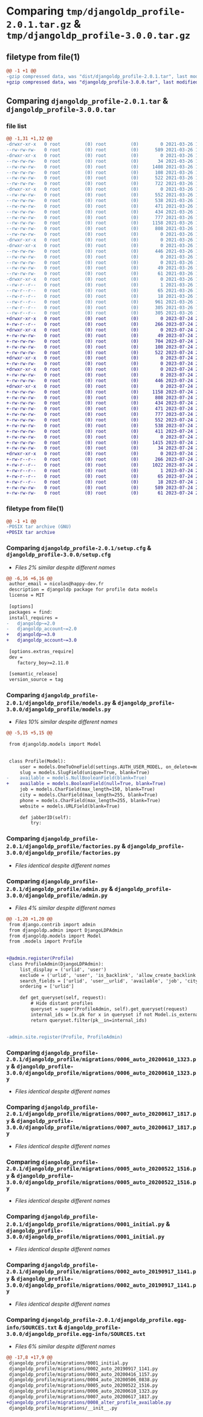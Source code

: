 # Comparing `tmp/djangoldp_profile-2.0.1.tar.gz` & `tmp/djangoldp_profile-3.0.0.tar.gz`

## filetype from file(1)

```diff
@@ -1 +1 @@
-gzip compressed data, was "dist/djangoldp_profile-2.0.1.tar", last modified: Fri Mar 26 13:26:18 2021, max compression
+gzip compressed data, was "djangoldp_profile-3.0.0.tar", last modified: Mon Jul 24 21:38:37 2023, max compression
```

## Comparing `djangoldp_profile-2.0.1.tar` & `djangoldp_profile-3.0.0.tar`

### file list

```diff
@@ -1,31 +1,32 @@
-drwxr-xr-x   0 root         (0) root         (0)        0 2021-03-26 13:26:18.000000 djangoldp_profile-2.0.1/
--rw-rw-rw-   0 root         (0) root         (0)      589 2021-03-26 13:26:18.000000 djangoldp_profile-2.0.1/setup.cfg
-drwxr-xr-x   0 root         (0) root         (0)        0 2021-03-26 13:26:18.000000 djangoldp_profile-2.0.1/djangoldp_profile/
--rw-rw-rw-   0 root         (0) root         (0)       34 2021-03-26 13:26:03.000000 djangoldp_profile-2.0.1/djangoldp_profile/settings.py
--rw-rw-rw-   0 root         (0) root         (0)     1408 2021-03-26 13:26:03.000000 djangoldp_profile-2.0.1/djangoldp_profile/models.py
--rw-rw-rw-   0 root         (0) root         (0)      108 2021-03-26 13:26:03.000000 djangoldp_profile-2.0.1/djangoldp_profile/apps.py
--rw-rw-rw-   0 root         (0) root         (0)      522 2021-03-26 13:26:03.000000 djangoldp_profile-2.0.1/djangoldp_profile/factories.py
--rw-rw-rw-   0 root         (0) root         (0)      722 2021-03-26 13:26:03.000000 djangoldp_profile-2.0.1/djangoldp_profile/admin.py
-drwxr-xr-x   0 root         (0) root         (0)        0 2021-03-26 13:26:18.000000 djangoldp_profile-2.0.1/djangoldp_profile/migrations/
--rw-rw-rw-   0 root         (0) root         (0)      552 2021-03-26 13:26:03.000000 djangoldp_profile-2.0.1/djangoldp_profile/migrations/0006_auto_20200610_1323.py
--rw-rw-rw-   0 root         (0) root         (0)      538 2021-03-26 13:26:03.000000 djangoldp_profile-2.0.1/djangoldp_profile/migrations/0007_auto_20200617_1817.py
--rw-rw-rw-   0 root         (0) root         (0)      471 2021-03-26 13:26:03.000000 djangoldp_profile-2.0.1/djangoldp_profile/migrations/0004_auto_20200506_0838.py
--rw-rw-rw-   0 root         (0) root         (0)      434 2021-03-26 13:26:03.000000 djangoldp_profile-2.0.1/djangoldp_profile/migrations/0003_auto_20200416_1157.py
--rw-rw-rw-   0 root         (0) root         (0)      777 2021-03-26 13:26:03.000000 djangoldp_profile-2.0.1/djangoldp_profile/migrations/0005_auto_20200522_1516.py
--rw-rw-rw-   0 root         (0) root         (0)     1158 2021-03-26 13:26:03.000000 djangoldp_profile-2.0.1/djangoldp_profile/migrations/0001_initial.py
--rw-rw-rw-   0 root         (0) root         (0)      808 2021-03-26 13:26:03.000000 djangoldp_profile-2.0.1/djangoldp_profile/migrations/0002_auto_20190917_1141.py
--rw-rw-rw-   0 root         (0) root         (0)        0 2021-03-26 13:26:03.000000 djangoldp_profile-2.0.1/djangoldp_profile/migrations/__init__.py
-drwxr-xr-x   0 root         (0) root         (0)        0 2021-03-26 13:26:18.000000 djangoldp_profile-2.0.1/djangoldp_profile/management/
-drwxr-xr-x   0 root         (0) root         (0)        0 2021-03-26 13:26:18.000000 djangoldp_profile-2.0.1/djangoldp_profile/management/commands/
--rw-rw-rw-   0 root         (0) root         (0)      446 2021-03-26 13:26:03.000000 djangoldp_profile-2.0.1/djangoldp_profile/management/commands/mock_profile.py
--rw-rw-rw-   0 root         (0) root         (0)        0 2021-03-26 13:26:03.000000 djangoldp_profile-2.0.1/djangoldp_profile/management/commands/__init__.py
--rw-rw-rw-   0 root         (0) root         (0)        0 2021-03-26 13:26:03.000000 djangoldp_profile-2.0.1/djangoldp_profile/management/__init__.py
--rw-rw-rw-   0 root         (0) root         (0)       49 2021-03-26 13:26:16.000000 djangoldp_profile-2.0.1/djangoldp_profile/__init__.py
--rw-rw-rw-   0 root         (0) root         (0)       61 2021-03-26 13:26:03.000000 djangoldp_profile-2.0.1/setup.py
-drwxr-xr-x   0 root         (0) root         (0)        0 2021-03-26 13:26:18.000000 djangoldp_profile-2.0.1/djangoldp_profile.egg-info/
--rw-r--r--   0 root         (0) root         (0)        1 2021-03-26 13:26:18.000000 djangoldp_profile-2.0.1/djangoldp_profile.egg-info/dependency_links.txt
--rw-r--r--   0 root         (0) root         (0)       65 2021-03-26 13:26:18.000000 djangoldp_profile-2.0.1/djangoldp_profile.egg-info/requires.txt
--rw-r--r--   0 root         (0) root         (0)       18 2021-03-26 13:26:18.000000 djangoldp_profile-2.0.1/djangoldp_profile.egg-info/top_level.txt
--rw-r--r--   0 root         (0) root         (0)      961 2021-03-26 13:26:18.000000 djangoldp_profile-2.0.1/djangoldp_profile.egg-info/SOURCES.txt
--rw-r--r--   0 root         (0) root         (0)      305 2021-03-26 13:26:18.000000 djangoldp_profile-2.0.1/djangoldp_profile.egg-info/PKG-INFO
--rw-r--r--   0 root         (0) root         (0)      305 2021-03-26 13:26:18.000000 djangoldp_profile-2.0.1/PKG-INFO
+drwxr-xr-x   0 root         (0) root         (0)        0 2023-07-24 21:38:37.885522 djangoldp_profile-3.0.0/
+-rw-r--r--   0 root         (0) root         (0)      266 2023-07-24 21:38:37.885522 djangoldp_profile-3.0.0/PKG-INFO
+drwxr-xr-x   0 root         (0) root         (0)        0 2023-07-24 21:38:37.881521 djangoldp_profile-3.0.0/djangoldp_profile/
+-rw-rw-rw-   0 root         (0) root         (0)       49 2023-07-24 21:38:35.000000 djangoldp_profile-3.0.0/djangoldp_profile/__init__.py
+-rw-rw-rw-   0 root         (0) root         (0)      704 2023-07-24 21:38:17.000000 djangoldp_profile-3.0.0/djangoldp_profile/admin.py
+-rw-rw-rw-   0 root         (0) root         (0)      108 2023-07-24 21:38:17.000000 djangoldp_profile-3.0.0/djangoldp_profile/apps.py
+-rw-rw-rw-   0 root         (0) root         (0)      522 2023-07-24 21:38:17.000000 djangoldp_profile-3.0.0/djangoldp_profile/factories.py
+drwxr-xr-x   0 root         (0) root         (0)        0 2023-07-24 21:38:37.881521 djangoldp_profile-3.0.0/djangoldp_profile/management/
+-rw-rw-rw-   0 root         (0) root         (0)        0 2023-07-24 21:38:17.000000 djangoldp_profile-3.0.0/djangoldp_profile/management/__init__.py
+drwxr-xr-x   0 root         (0) root         (0)        0 2023-07-24 21:38:37.881521 djangoldp_profile-3.0.0/djangoldp_profile/management/commands/
+-rw-rw-rw-   0 root         (0) root         (0)        0 2023-07-24 21:38:17.000000 djangoldp_profile-3.0.0/djangoldp_profile/management/commands/__init__.py
+-rw-rw-rw-   0 root         (0) root         (0)      446 2023-07-24 21:38:17.000000 djangoldp_profile-3.0.0/djangoldp_profile/management/commands/mock_profile.py
+drwxr-xr-x   0 root         (0) root         (0)        0 2023-07-24 21:38:37.885522 djangoldp_profile-3.0.0/djangoldp_profile/migrations/
+-rw-rw-rw-   0 root         (0) root         (0)     1158 2023-07-24 21:38:17.000000 djangoldp_profile-3.0.0/djangoldp_profile/migrations/0001_initial.py
+-rw-rw-rw-   0 root         (0) root         (0)      808 2023-07-24 21:38:17.000000 djangoldp_profile-3.0.0/djangoldp_profile/migrations/0002_auto_20190917_1141.py
+-rw-rw-rw-   0 root         (0) root         (0)      434 2023-07-24 21:38:17.000000 djangoldp_profile-3.0.0/djangoldp_profile/migrations/0003_auto_20200416_1157.py
+-rw-rw-rw-   0 root         (0) root         (0)      471 2023-07-24 21:38:17.000000 djangoldp_profile-3.0.0/djangoldp_profile/migrations/0004_auto_20200506_0838.py
+-rw-rw-rw-   0 root         (0) root         (0)      777 2023-07-24 21:38:17.000000 djangoldp_profile-3.0.0/djangoldp_profile/migrations/0005_auto_20200522_1516.py
+-rw-rw-rw-   0 root         (0) root         (0)      552 2023-07-24 21:38:17.000000 djangoldp_profile-3.0.0/djangoldp_profile/migrations/0006_auto_20200610_1323.py
+-rw-rw-rw-   0 root         (0) root         (0)      538 2023-07-24 21:38:17.000000 djangoldp_profile-3.0.0/djangoldp_profile/migrations/0007_auto_20200617_1817.py
+-rw-rw-rw-   0 root         (0) root         (0)      411 2023-07-24 21:38:17.000000 djangoldp_profile-3.0.0/djangoldp_profile/migrations/0008_alter_profile_available.py
+-rw-rw-rw-   0 root         (0) root         (0)        0 2023-07-24 21:38:17.000000 djangoldp_profile-3.0.0/djangoldp_profile/migrations/__init__.py
+-rw-rw-rw-   0 root         (0) root         (0)     1415 2023-07-24 21:38:17.000000 djangoldp_profile-3.0.0/djangoldp_profile/models.py
+-rw-rw-rw-   0 root         (0) root         (0)       34 2023-07-24 21:38:17.000000 djangoldp_profile-3.0.0/djangoldp_profile/settings.py
+drwxr-xr-x   0 root         (0) root         (0)        0 2023-07-24 21:38:37.881521 djangoldp_profile-3.0.0/djangoldp_profile.egg-info/
+-rw-r--r--   0 root         (0) root         (0)      266 2023-07-24 21:38:37.000000 djangoldp_profile-3.0.0/djangoldp_profile.egg-info/PKG-INFO
+-rw-r--r--   0 root         (0) root         (0)     1022 2023-07-24 21:38:37.000000 djangoldp_profile-3.0.0/djangoldp_profile.egg-info/SOURCES.txt
+-rw-r--r--   0 root         (0) root         (0)        1 2023-07-24 21:38:37.000000 djangoldp_profile-3.0.0/djangoldp_profile.egg-info/dependency_links.txt
+-rw-r--r--   0 root         (0) root         (0)       65 2023-07-24 21:38:37.000000 djangoldp_profile-3.0.0/djangoldp_profile.egg-info/requires.txt
+-rw-r--r--   0 root         (0) root         (0)       18 2023-07-24 21:38:37.000000 djangoldp_profile-3.0.0/djangoldp_profile.egg-info/top_level.txt
+-rw-rw-rw-   0 root         (0) root         (0)      589 2023-07-24 21:38:37.885522 djangoldp_profile-3.0.0/setup.cfg
+-rw-rw-rw-   0 root         (0) root         (0)       61 2023-07-24 21:38:17.000000 djangoldp_profile-3.0.0/setup.py
```

### filetype from file(1)

```diff
@@ -1 +1 @@
-POSIX tar archive (GNU)
+POSIX tar archive
```

### Comparing `djangoldp_profile-2.0.1/setup.cfg` & `djangoldp_profile-3.0.0/setup.cfg`

 * *Files 2% similar despite different names*

```diff
@@ -6,16 +6,16 @@
 author_email = nicolas@happy-dev.fr
 description = djangoldp package for profile data models
 license = MIT
 
 [options]
 packages = find:
 install_requires = 
-	djangoldp~=2.0
-	djangoldp_account~=2.0
+	djangoldp~=3.0
+	djangoldp_account~=3.0
 
 [options.extras_require]
 dev = 
 	factory_boy>=2.11.0
 
 [semantic_release]
 version_source = tag
```

### Comparing `djangoldp_profile-2.0.1/djangoldp_profile/models.py` & `djangoldp_profile-3.0.0/djangoldp_profile/models.py`

 * *Files 10% similar despite different names*

```diff
@@ -5,15 +5,15 @@
 
 from djangoldp.models import Model
 
 
 class Profile(Model):
     user = models.OneToOneField(settings.AUTH_USER_MODEL, on_delete=models.CASCADE, related_name="profile")
     slug = models.SlugField(unique=True, blank=True)
-    available = models.NullBooleanField(blank=True)
+    available = models.BooleanField(null=True, blank=True)
     job = models.CharField(max_length=150, blank=True)
     city = models.CharField(max_length=255, blank=True)
     phone = models.CharField(max_length=255, blank=True)
     website = models.URLField(blank=True)
 
     def jabberID(self):
         try:
```

### Comparing `djangoldp_profile-2.0.1/djangoldp_profile/factories.py` & `djangoldp_profile-3.0.0/djangoldp_profile/factories.py`

 * *Files identical despite different names*

### Comparing `djangoldp_profile-2.0.1/djangoldp_profile/admin.py` & `djangoldp_profile-3.0.0/djangoldp_profile/admin.py`

 * *Files 4% similar despite different names*

```diff
@@ -1,20 +1,20 @@
 from django.contrib import admin
 from djangoldp.admin import DjangoLDPAdmin
 from djangoldp.models import Model
 from .models import Profile
 
 
+@admin.register(Profile)
 class ProfileAdmin(DjangoLDPAdmin):
     list_display = ('urlid', 'user')
     exclude = ('urlid', 'user', 'is_backlink', 'allow_create_backlink', 'slug')
     search_fields = ['urlid', 'user__urlid', 'available', 'job', 'city', 'phone', 'website']
     ordering = ['urlid']
 
     def get_queryset(self, request):
         # Hide distant profiles
         queryset = super(ProfileAdmin, self).get_queryset(request)
         internal_ids = [x.pk for x in queryset if not Model.is_external(x)]
         return queryset.filter(pk__in=internal_ids)
 
 
-admin.site.register(Profile, ProfileAdmin)
```

### Comparing `djangoldp_profile-2.0.1/djangoldp_profile/migrations/0006_auto_20200610_1323.py` & `djangoldp_profile-3.0.0/djangoldp_profile/migrations/0006_auto_20200610_1323.py`

 * *Files identical despite different names*

### Comparing `djangoldp_profile-2.0.1/djangoldp_profile/migrations/0007_auto_20200617_1817.py` & `djangoldp_profile-3.0.0/djangoldp_profile/migrations/0007_auto_20200617_1817.py`

 * *Files identical despite different names*

### Comparing `djangoldp_profile-2.0.1/djangoldp_profile/migrations/0005_auto_20200522_1516.py` & `djangoldp_profile-3.0.0/djangoldp_profile/migrations/0005_auto_20200522_1516.py`

 * *Files identical despite different names*

### Comparing `djangoldp_profile-2.0.1/djangoldp_profile/migrations/0001_initial.py` & `djangoldp_profile-3.0.0/djangoldp_profile/migrations/0001_initial.py`

 * *Files identical despite different names*

### Comparing `djangoldp_profile-2.0.1/djangoldp_profile/migrations/0002_auto_20190917_1141.py` & `djangoldp_profile-3.0.0/djangoldp_profile/migrations/0002_auto_20190917_1141.py`

 * *Files identical despite different names*

### Comparing `djangoldp_profile-2.0.1/djangoldp_profile.egg-info/SOURCES.txt` & `djangoldp_profile-3.0.0/djangoldp_profile.egg-info/SOURCES.txt`

 * *Files 6% similar despite different names*

```diff
@@ -17,8 +17,9 @@
 djangoldp_profile/migrations/0001_initial.py
 djangoldp_profile/migrations/0002_auto_20190917_1141.py
 djangoldp_profile/migrations/0003_auto_20200416_1157.py
 djangoldp_profile/migrations/0004_auto_20200506_0838.py
 djangoldp_profile/migrations/0005_auto_20200522_1516.py
 djangoldp_profile/migrations/0006_auto_20200610_1323.py
 djangoldp_profile/migrations/0007_auto_20200617_1817.py
+djangoldp_profile/migrations/0008_alter_profile_available.py
 djangoldp_profile/migrations/__init__.py
```

